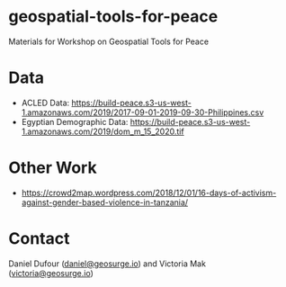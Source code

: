 # geospatial-tools-for-peace
Materials for Workshop on Geospatial Tools for Peace

# Data
- ACLED Data: https://build-peace.s3-us-west-1.amazonaws.com/2019/2017-09-01-2019-09-30-Philippines.csv
- Egyptian Demographic Data: https://build-peace.s3-us-west-1.amazonaws.com/2019/dom_m_15_2020.tif

# Other Work
- https://crowd2map.wordpress.com/2018/12/01/16-days-of-activism-against-gender-based-violence-in-tanzania/

# Contact
Daniel Dufour (daniel@geosurge.io) and 
Victoria Mak (victoria@geosurge.io)
